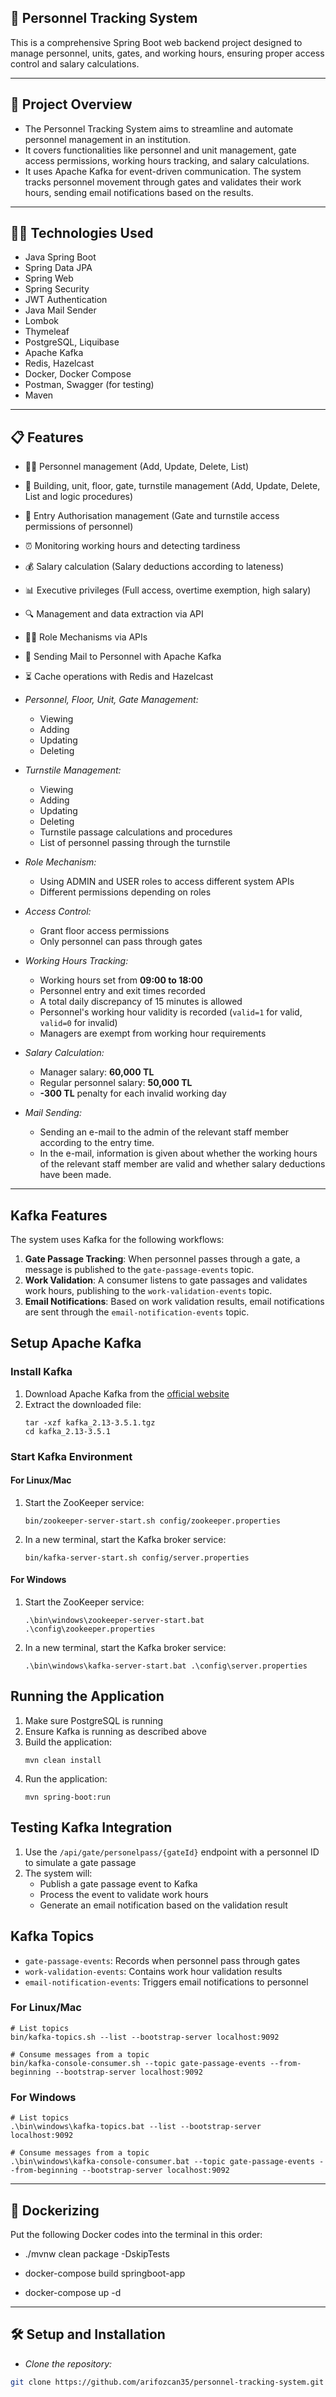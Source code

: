 ## 🏢 Personnel Tracking System

This is a comprehensive Spring Boot web backend project designed to manage personnel, units, gates, and working hours, ensuring proper access control and salary calculations.

---

## 🚀 Project Overview
- The Personnel Tracking System aims to streamline and automate personnel management in an institution.
- It covers functionalities like personnel and unit management, gate access permissions, working hours tracking, and salary calculations.
- It uses Apache Kafka for event-driven communication. The system tracks personnel movement through gates and validates their work hours, sending email notifications based on the results.

---

## 🧑‍💻 Technologies Used
- Java Spring Boot
- Spring Data JPA
- Spring Web
- Spring Security
- JWT Authentication
- Java Mail Sender
- Lombok
- Thymeleaf
- PostgreSQL, Liquibase
- Apache Kafka
- Redis, Hazelcast
- Docker, Docker Compose
- Postman, Swagger (for testing)
- Maven

---

## 📋 Features

- 👨‍💼 Personnel management (Add, Update, Delete, List)
- 🏢 Building, unit, floor, gate, turnstile management (Add, Update, Delete, List and logic procedures)
- 🚪 Entry Authorisation management (Gate and turnstile access permissions of personnel)
- ⏰ Monitoring working hours and detecting tardiness
- 💰 Salary calculation (Salary deductions according to lateness)
- 📊 Executive privileges (Full access, overtime exemption, high salary)
- 🔍 Management and data extraction via API
- 🕵️‍♂️ Role Mechanisms via APIs
- 📧 Sending Mail to Personnel with Apache Kafka
- ⏳ Cache operations with Redis and Hazelcast




- *Personnel, Floor, Unit, Gate Management:*
    - Viewing
    - Adding
    - Updating
    - Deleting


- *Turnstile Management:*
    - Viewing
    - Adding
    - Updating
    - Deleting
    - Turnstile passage calculations and procedures
    - List of personnel passing through the turnstile


- *Role Mechanism:*
    - Using ADMIN and USER roles to access different system APIs
    - Different permissions depending on roles


- *Access Control:*
    - Grant floor access permissions
    - Only personnel can pass through gates


- *Working Hours Tracking:*
    - Working hours set from **09:00 to 18:00**
    - Personnel entry and exit times recorded
    - A total daily discrepancy of 15 minutes is allowed
    - Personnel's working hour validity is recorded (`valid=1` for valid, `valid=0` for invalid)
    - Managers are exempt from working hour requirements


- *Salary Calculation:*
    - Manager salary: **60,000 TL**
    - Regular personnel salary: **50,000 TL**
    - **-300 TL** penalty for each invalid working day


- *Mail Sending:*
    - Sending an e-mail to the admin of the relevant staff member according to the entry time.
    - In the e-mail, information is given about whether the working hours of the relevant staff member are valid and whether salary deductions have been made.

---


## Kafka Features
The system uses Kafka for the following workflows:
1. **Gate Passage Tracking**: When personnel passes through a gate, a message is published to the `gate-passage-events` topic.
2. **Work Validation**: A consumer listens to gate passages and validates work hours, publishing to the `work-validation-events` topic.
3. **Email Notifications**: Based on work validation results, email notifications are sent through the `email-notification-events` topic.


## Setup Apache Kafka

### Install Kafka
1. Download Apache Kafka from the [official website](https://kafka.apache.org/downloads)
2. Extract the downloaded file:
   ```
   tar -xzf kafka_2.13-3.5.1.tgz
   cd kafka_2.13-3.5.1
   ```

### Start Kafka Environment
#### For Linux/Mac
1. Start the ZooKeeper service:
   ```
   bin/zookeeper-server-start.sh config/zookeeper.properties
   ```

2. In a new terminal, start the Kafka broker service:
   ```
   bin/kafka-server-start.sh config/server.properties
   ```

#### For Windows
1. Start the ZooKeeper service:
   ```
   .\bin\windows\zookeeper-server-start.bat .\config\zookeeper.properties
   ```

2. In a new terminal, start the Kafka broker service:
   ```
   .\bin\windows\kafka-server-start.bat .\config\server.properties
   ```

## Running the Application
1. Make sure PostgreSQL is running
2. Ensure Kafka is running as described above
3. Build the application:
   ```
   mvn clean install
   ```
4. Run the application:
   ```
   mvn spring-boot:run
   ```

## Testing Kafka Integration
1. Use the `/api/gate/personelpass/{gateId}` endpoint with a personnel ID to simulate a gate passage
2. The system will:
   - Publish a gate passage event to Kafka
   - Process the event to validate work hours
   - Generate an email notification based on the validation result

## Kafka Topics
- `gate-passage-events`: Records when personnel pass through gates
- `work-validation-events`: Contains work hour validation results
- `email-notification-events`: Triggers email notifications to personnel

### For Linux/Mac
```
# List topics
bin/kafka-topics.sh --list --bootstrap-server localhost:9092

# Consume messages from a topic
bin/kafka-console-consumer.sh --topic gate-passage-events --from-beginning --bootstrap-server localhost:9092
```

### For Windows
```
# List topics
.\bin\windows\kafka-topics.bat --list --bootstrap-server localhost:9092

# Consume messages from a topic
.\bin\windows\kafka-console-consumer.bat --topic gate-passage-events --from-beginning --bootstrap-server localhost:9092
```

---

## 🐳 Dockerizing

Put the following Docker codes into the terminal in this order:

- ./mvnw clean package -DskipTests

- docker-compose build springboot-app

- docker-compose up -d

---


## 🛠 Setup and Installation

- *Clone the repository:*
```bash
git clone https://github.com/arifozcan35/personnel-tracking-system.git
